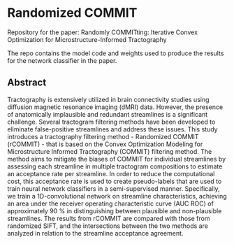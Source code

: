 # Randomized COMMIT
Repository for the paper: Randomly COMMITting: Iterative Convex Optimization for Microstructure-Informed Tractography

The repo contains the model code and weights used to produce the results for the network classifier in the paper. 



## Abstract

Tractography is extensively utilized in brain connectivity studies using diffusion magnetic resonance imaging (dMRI) data. However, the presence of anatomically implausible and redundant streamlines is a significant challenge. Several tractogram filtering methods have been developed to eliminate false-positive streamlines and address these issues. This study introduces a tractography filtering method - Randomized COMMIT (rCOMMIT) - that is based on the Convex Optimization Modeling for Microstructure Informed Tractography (COMMIT) filtering method. The method aims to mitigate the biases of COMMIT for individual streamlines by assessing each streamline in multiple tractogram compositions to estimate an acceptance rate per streamline. In order to reduce the computational cost, this acceptance rate is used to create pseudo-labels that are used to train neural network classifiers in a semi-supervised manner. Specifically, we train a 1D-convolutional network on streamline characteristics, achieving an area under the receiver operating characteristic curve (AUC ROC) of approximately 90 % in distinguishing between plausible and non-plausible streamlines. The results from rCOMMIT are compared with those from randomized SIFT, and the intersections between the two methods are analyzed in relation to the streamline acceptance agreement. 
